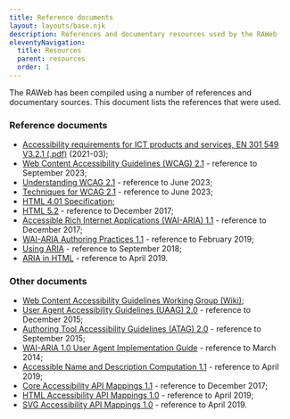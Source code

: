 ```yaml
---
title: Reference documents
layout: layouts/base.njk
description: References and documentary resources used by the RAWeb
eleventyNavigation:
  title: Resources
  parent: resources
  order: 1
---
```


The RAWeb has been compiled using a number of references and documentary sources. This document lists the references that were used.


### Reference documents

- [Accessibility requirements for ICT products and services, EN 301 549 V3.2.1 (.pdf)](https://www.etsi.org/deliver/etsi_en/301500_301599/301549/03.02.01_60/en_301549v030201p.pdf) (2021-03);
- [Web Content Accessibility Guidelines (WCAG) 2.1](https://www.w3.org/TR/WCAG21/) - reference to September 2023;
- [Understanding WCAG 2.1](https://www.w3.org/WAI/WCAG21/Understanding/) - reference to June 2023;
- [Techniques for WCAG 2.1](https://www.w3.org/WAI/WCAG21/Techniques/) - reference to June 2023;
- [HTML 4.01 Specification](http://www.w3.org/TR/html401/);
- [HTML 5.2](http://www.w3.org/TR/html5/) - reference to December 2017;
- [Accessible Rich Internet Applications (WAI-ARIA) 1.1](https://www.w3.org/TR/wai-aria-1.1/) - reference to December 2017;
- [WAI-ARIA Authoring Practices 1.1](https://www.w3.org/WAI/ARIA/apg/) - reference to February 2019;
- [Using ARIA](https://www.w3.org/TR/using-aria/) - reference to September 2018;
- [ARIA in HTML](https://www.w3.org/TR/html-aria/) - reference to April 2019.

### Other documents

- [Web Content Accessibility Guidelines Working Group (Wiki)](https://www.w3.org/WAI/GL/wiki/Main_Page);
- [User Agent Accessibility Guidelines (UAAG) 2.0](http://www.w3.org/TR/UAAG20/) - reference to December 2015;
- [Authoring Tool Accessibility Guidelines (ATAG) 2.0](http://www.w3.org/WAI/AU/ATAG20/) - reference to September 2015;
- [WAI-ARIA 1.0 User Agent Implementation Guide](http://www.w3.org/TR/wai-aria-implementation/) - reference to March 2014;
- [Accessible Name and Description Computation 1.1](https://www.w3.org/TR/accname-1.1/) - reference to April 2019;
- [Core Accessibility API Mappings 1.1](https://www.w3.org/TR/core-aam-1.1/) - reference to December 2017;
- [HTML Accessibility API Mappings 1.0](https://w3c.github.io/html-aam/) - reference to April 2019;
- [SVG Accessibility API Mappings 1.0](https://w3c.github.io/svg-aam/) - reference to April 2019.

